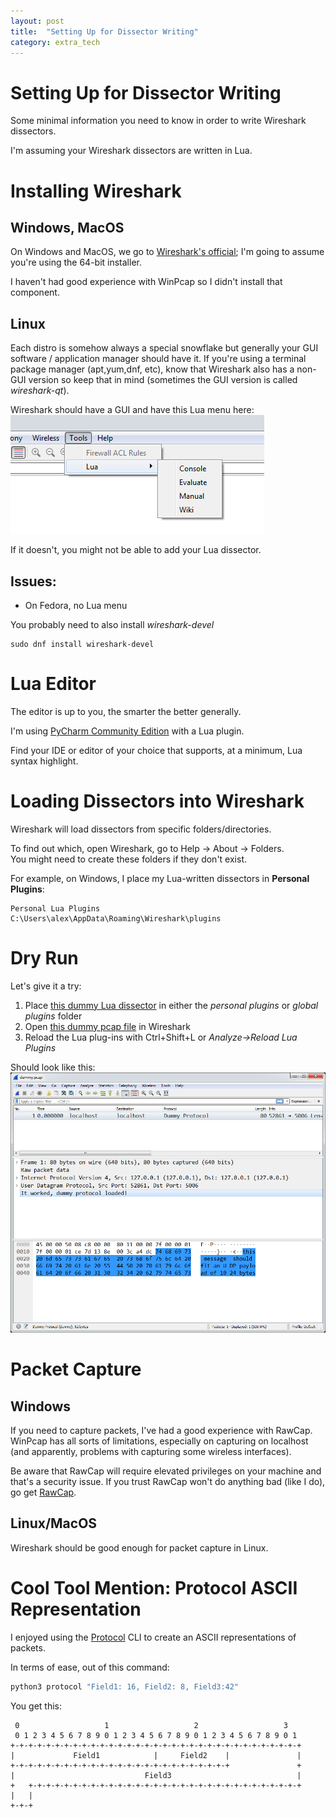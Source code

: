 ```yaml
---
layout: post
title:  "Setting Up for Dissector Writing"
category: extra_tech
---
```

# Setting Up for Dissector Writing
Some minimal information you need to know in order to write Wireshark dissectors.

I'm assuming your Wireshark dissectors are written in Lua.

# Installing Wireshark
## Windows, MacOS
On Windows and MacOS, we go to [Wireshark's official](https://www.wireshark.org/download.html); I'm going to assume you're using the 64-bit installer.

I haven't had good experience with WinPcap so I didn't install that component. 

## Linux
Each distro is somehow always a special snowflake but generally your GUI software / application manager should have it.
If you're using a terminal package manager (apt,yum,dnf, etc), know that Wireshark also has a non-GUI version so keep that in mind (sometimes the GUI version is called *wireshark-qt*).

Wireshark should have a GUI and have this Lua menu here:
![wireshark_lua_menu.png](/assets/dissector/wireshark_lua_menu.png)

If it doesn't, you might not be able to add your Lua dissector.

**Issues:**
---
+ On Fedora, no Lua menu  

You probably need to also install *wireshark-devel*

```
sudo dnf install wireshark-devel
 ```

# Lua Editor
The editor is up to you, the smarter the better generally.

I'm using [PyCharm Community Edition](https://www.jetbrains.com/pycharm/download/) with a Lua plugin.

Find your IDE or editor of your choice that supports, at a minimum, Lua syntax highlight.

# Loading Dissectors into Wireshark
Wireshark will load dissectors from specific folders/directories.

To find out which, open Wireshark, go to Help -> About -> Folders.  
You might need to create these folders if they don't exist.

For example, on Windows, I place my Lua-written dissectors in **Personal Plugins**:
```
Personal Lua Plugins		C:\Users\alex\AppData\Roaming\Wireshark\plugins
```
# Dry Run
Let's give it a try:
1. Place [this dummy Lua dissector](/assets/dissector/dummy.lua) in either the *personal plugins* or *global plugins* folder
2. Open [this dummy pcap file](/assets/dissector/dummy.pcap) in Wireshark
3. Reload the Lua plug-ins with Ctrl+Shift+L or *Analyze->Reload Lua Plugins*

Should look like this:
![/assets/dissector/wireshark_dummy_lua_loaded.png](/assets/dissector/wireshark_dummy_lua_loaded.png)

# Packet Capture
## Windows
If you need to capture packets, I've had a good experience with RawCap. WinPcap has all sorts of limitations, especially on capturing on localhost (and apparently, problems with capturing some wireless interfaces).

Be aware that RawCap will require elevated privileges on your machine and that's a security issue. If you trust RawCap won't do anything bad (like I do), go get [RawCap](http://www.netresec.com/?page=RawCap).

## Linux/MacOS
Wireshark should be good enough for packet capture in Linux.

# Cool Tool Mention: Protocol ASCII Representation
I enjoyed using the [Protocol](http://www.luismg.com/protocol/) CLI to create an ASCII representations of packets.

In terms of ease, out of this command:
```python
python3 protocol "Field1: 16, Field2: 8, Field3:42"
```
You get this:
```
 0                   1                   2                   3
 0 1 2 3 4 5 6 7 8 9 0 1 2 3 4 5 6 7 8 9 0 1 2 3 4 5 6 7 8 9 0 1
+-+-+-+-+-+-+-+-+-+-+-+-+-+-+-+-+-+-+-+-+-+-+-+-+-+-+-+-+-+-+-+-+
|             Field1            |     Field2    |               |
+-+-+-+-+-+-+-+-+-+-+-+-+-+-+-+-+-+-+-+-+-+-+-+-+               +
|                             Field3                            |
+   +-+-+-+-+-+-+-+-+-+-+-+-+-+-+-+-+-+-+-+-+-+-+-+-+-+-+-+-+-+-+
|   |
+-+-+
```



